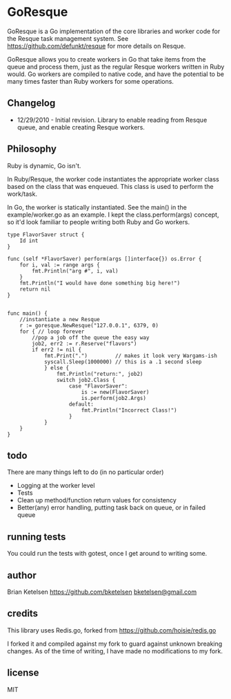
# GoResque

GoResque is a Go implementation of the core libraries and worker code for the Resque task management system.  See https://github.com/defunkt/resque for more details on Resque.

GoResque allows you to create workers in Go that take items from the queue and process them, just as the regular Resque workers written in Ruby would.  Go workers are compiled to native code, and have the potential to be many times faster than Ruby workers for some operations.

## Changelog

*  12/29/2010 - Initial revision.  Library to enable reading from Resque queue, and enable creating Resque workers.

## Philosophy

Ruby is dynamic, Go isn't.

In Ruby/Resque, the worker code instantiates the appropriate worker class based on the class that was enqueued.  This class is used to perform the work/task.

In Go, the worker is statically instantiated. See the main() in the example/worker.go as an example. I kept the class.perform(args) concept, so it'd look familiar to people writing both Ruby and Go workers.

	type FlavorSaver struct {
		Id int
	}

	func (self *FlavorSaver) perform(args []interface{}) os.Error {
		for i, val := range args {
			fmt.Println("arg #", i, val)
		}
		fmt.Println("I would have done something big here!")
		return nil
 	}


	func main() {
		//instantiate a new Resque
		r := goresque.NewResque("127.0.0.1", 6379, 0)
		for { // loop forever
			//pop a job off the queue the easy way
			job2, err2 := r.Reserve("flavors")
			if err2 != nil {
				fmt.Print(".")         // makes it look very Wargams-ish
				syscall.Sleep(1000000) // this is a .1 second sleep 
				} else {
					fmt.Println("return:", job2)
					switch job2.Class {
						case "FlavorSaver":
							is := new(FlavorSaver)
							is.perform(job2.Args)
						default:
							fmt.Println("Incorrect Class!")
						}
				}
		}
 	}


## todo

There are many things left to do (in no particular order)

*	Logging at the worker level
*	Tests
*	Clean up method/function return values for consistency
*	Better(any) error handling, putting task back on queue, or in failed queue


## running tests

You could run the tests with gotest, once I get around to writing some.

## author

Brian Ketelsen  https://github.com/bketelsen  bketelsen@gmail.com

## credits

This library uses Redis.go, forked from https://github.com/hoisie/redis.go

I forked it and compiled against my fork to guard against unknown breaking changes.  As of the time of writing, I have made no modifications to my fork.

## license

MIT

